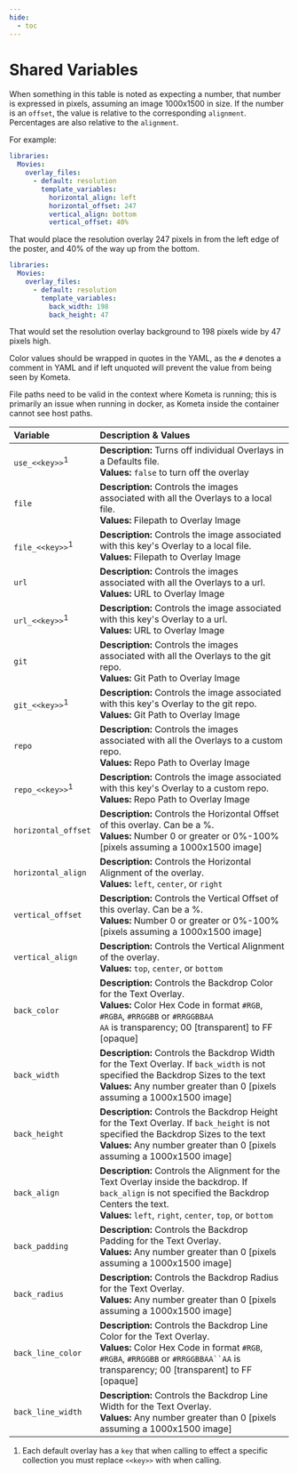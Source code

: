 ```yaml
---
hide:
  - toc
---
```


# Shared Variables

When something in this table is noted as expecting a number, that number is expressed in pixels, assuming an image 1000x1500 in size.  If the number is an `offset`, the value is relative to the corresponding `alignment`.  Percentages are also relative to the `alignment`.

For example:
```yaml
libraries:
  Movies:
    overlay_files:
      - default: resolution
        template_variables:
          horizontal_align: left
          horizontal_offset: 247
          vertical_align: bottom
          vertical_offset: 40%
```
That would place the resolution overlay 247 pixels in from the left edge of the poster, and 40% of the way up from the bottom.

```yaml
libraries:
  Movies:
    overlay_files:
      - default: resolution
        template_variables:
          back_width: 198
          back_height: 47
```
That would set the resolution overlay background to 198 pixels wide by 47 pixels high.

Color values should be wrapped in quotes in the YAML, as the `#` denotes a comment in YAML and if left unquoted will prevent the value from being seen by Kometa.

File paths need to be valid in the context where Kometa is running; this is primarily an issue when running in docker, as Kometa inside the container cannot see host paths.

| Variable                   | Description & Values                                                                                                                                                                                                                  |
|:---------------------------|:--------------------------------------------------------------------------------------------------------------------------------------------------------------------------------------------------------------------------------------|
| `use_<<key>>`<sup>1</sup>  | **Description:** Turns off individual Overlays in a Defaults file.<br>**Values:** `false` to turn off the overlay                                                                                                                     |
| `file`                     | **Description:** Controls the images associated with all the Overlays to a local file.<br>**Values:** Filepath to Overlay Image                                                                                                       |
| `file_<<key>>`<sup>1</sup> | **Description:** Controls the image associated with this key's Overlay to a local file.<br>**Values:** Filepath to Overlay Image                                                                                                      |
| `url`                      | **Description:** Controls the images associated with all the Overlays to a url.<br>**Values:** URL to Overlay Image                                                                                                                   |
| `url_<<key>>`<sup>1</sup>  | **Description:** Controls the image associated with this key's Overlay to a url.<br>**Values:** URL to Overlay Image                                                                                                                  |
| `git`                      | **Description:** Controls the images associated with all the Overlays to the git repo.<br>**Values:** Git Path to Overlay Image                                                                                                       |
| `git_<<key>>`<sup>1</sup>  | **Description:** Controls the image associated with this key's Overlay to the git repo.<br>**Values:** Git Path to Overlay Image                                                                                                      |
| `repo`                     | **Description:** Controls the images associated with all the Overlays to a custom repo.<br>**Values:** Repo Path to Overlay Image                                                                                                     |
| `repo_<<key>>`<sup>1</sup> | **Description:** Controls the image associated with this key's Overlay to a custom repo.<br>**Values:** Repo Path to Overlay Image                                                                                                    |
| `horizontal_offset`        | **Description:** Controls the Horizontal Offset of this overlay. Can be a %.<br>**Values:** Number 0 or greater or 0%-100% [pixels assuming a 1000x1500 image]                                                                        |
| `horizontal_align`         | **Description:** Controls the Horizontal Alignment of the overlay.<br>**Values:** `left`, `center`, or `right`                                                                                                                        |
| `vertical_offset`          | **Description:** Controls the Vertical Offset of this overlay. Can be a %.<br>**Values:** Number 0 or greater or 0%-100% [pixels assuming a 1000x1500 image]                                                                          |
| `vertical_align`           | **Description:** Controls the Vertical Alignment of the overlay.<br>**Values:** `top`, `center`, or `bottom`                                                                                                                          |
| `back_color`               | **Description:** Controls the Backdrop Color for the Text Overlay.<br>**Values:** Color Hex Code in format `#RGB`, `#RGBA`, `#RRGGBB` or `#RRGGBBAA`<br>`AA` is transparency; 00 [transparent] to FF [opaque]                         |
| `back_width`               | **Description:** Controls the Backdrop Width for the Text Overlay. If `back_width` is not specified the Backdrop Sizes to the text<br>**Values:** Any number greater than 0 [pixels assuming a 1000x1500 image]                       |
| `back_height`              | **Description:** Controls the Backdrop Height for the Text Overlay. If `back_height` is not specified the Backdrop Sizes to the text<br>**Values:** Any number greater than 0 [pixels assuming a 1000x1500 image]                     |
| `back_align`               | **Description:** Controls the Alignment for the Text Overlay inside the backdrop. If `back_align` is not specified the Backdrop Centers the text.<br>**Values:** `left`, `right`, `center`, `top`, or `bottom`                        |
| `back_padding`             | **Description:** Controls the Backdrop Padding for the Text Overlay.<br>**Values:** Any number greater than 0 [pixels assuming a 1000x1500 image]                                                                                     |
| `back_radius`              | **Description:** Controls the Backdrop Radius for the Text Overlay.<br>**Values:** Any number greater than 0 [pixels assuming a 1000x1500 image]                                                                                      |
| `back_line_color`          | **Description:** Controls the Backdrop Line Color for the Text Overlay.<br>**Values:** Color Hex Code in format `#RGB`, `#RGBA`, `#RRGGBB` or `#RRGGBBAA``AA` is transparency; 00 [transparent] to FF [opaque]                        |
| `back_line_width`          | **Description:** Controls the Backdrop Line Width for the Text Overlay.<br>**Values:** Any number greater than 0 [pixels assuming a 1000x1500 image]                                                                                  |

1. Each default overlay has a `key` that when calling to effect a specific collection you must replace `<<key>>` with 
when calling.